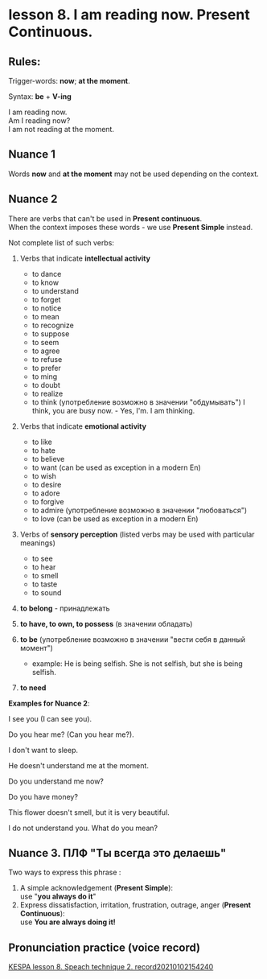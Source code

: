# lesson 8. I am reading now. Present Continuous.


## Rules:

Trigger-words: **now**; **at the moment**.  

Syntax: **be** + **V-ing**

I am reading now.  
Am I reading now?  
I am not reading at the moment.  


## Nuance 1

Words **now** and **at the moment** may not be used depending on the context.  


## Nuance 2

There are verbs that can't be used in **Present continuous**.  
When the context imposes these words - we use **Present Simple** instead.  

Not complete list of such verbs:

1. Verbs that indicate **intellectual activity**
    * to dance
    * to know
    * to understand
    * to forget
    * to notice
    * to mean
    * to recognize
    * to suppose
    * to seem
    * to agree
    * to refuse
    * to prefer
    * to ming
    * to doubt
    * to realize
    * to think (употребление возможно в значении "обдумывать")
      I think, you are busy now. - Yes, I'm. I am thinking.
2. Verbs that indicate **emotional activity**
    * to like
    * to hate
    * to believe
    * to want (can be used as exception in a modern En)
    * to wish
    * to desire
    * to adore
    * to forgive
    * to admire (употребление возможно в значении "любоваться")
    * to love (can be used as exception in a modern En)
3. Verbs of **sensory perception** (listed verbs may be used with particular meanings)
    * to see
    * to hear
    * to smell
    * to taste
    * to sound
4. **to belong** - принадлежать
    
5. **to have, to own, to possess** (в значении обладать)
6. **to be** (употребление возможно в значении "вести себя в данный момент")
    * example: He is being selfish. She is not selfish, but she is being selfish.
7. **to need**

**__Examples for Nuance 2__**:

I see you (I can see you).  

Do you hear me? (Can you hear me?).  

I don't want to sleep.  

He doesn't understand me at the moment.  

Do you understand me now?  

Do you have money?  

This flower doesn't smell, but it is very beautiful.  

I do not understand you. What do you mean?


## Nuance 3. ПЛФ "Ты всегда это делаешь"

Two ways to express this phrase :
1. A simple acknowledgement (**Present Simple**):  
   use "**you always do it**"
2. Express dissatisfaction, irritation, frustration, outrage, anger (**Present Continuous**):  
    use **You are always doing it!**  


## Pronunciation practice (voice record)
[KESPA lesson 8. Speach technique 2. record20210102154240](https://mega.nz/file/E883EQrT#aa7PUzTbiB6Vk7ImWUDdP6oc-61ETII-44tbi_xd2m0)
